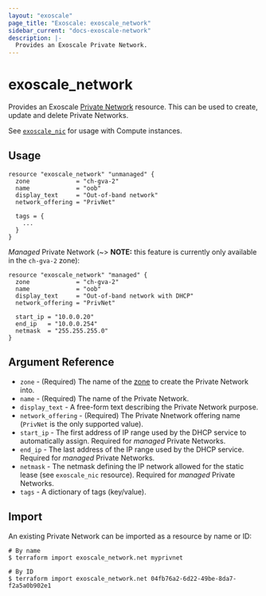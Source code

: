 ```yaml
---
layout: "exoscale"
page_title: "Exoscale: exoscale_network"
sidebar_current: "docs-exoscale-network"
description: |-
  Provides an Exoscale Private Network.
---
```


# exoscale\_network

Provides an Exoscale [Private Network][privnet] resource. This can be used to create, update and delete Private Networks.

See [`exoscale_nic`][nic] for usage with Compute instances.

[privnet]: https://community.exoscale.com/documentation/compute/private-networks/
[nic]: nic.html

## Usage

```hcl
resource "exoscale_network" "unmanaged" {
  zone             = "ch-gva-2"
  name             = "oob"
  display_text     = "Out-of-band network"
  network_offering = "PrivNet"

  tags = {
    ...
  }
}
```

*Managed* Private Network (~> **NOTE:** this feature is currently only available in the `ch-gva-2` zone):

```hcl
resource "exoscale_network" "managed" {
  zone             = "ch-gva-2"
  name             = "oob"
  display_text     = "Out-of-band network with DHCP"
  network_offering = "PrivNet"

  start_ip = "10.0.0.20"
  end_ip   = "10.0.0.254"
  netmask  = "255.255.255.0"
}
```

## Argument Reference

* `zone` - (Required) The name of the [zone][zone] to create the Private Network into.
* `name` - (Required) The name of the Private Network.
* `display_text` - A free-form text describing the Private Network purpose.
* `network_offering` - (Required) The Private Nnetwork offering name (`PrivNet` is the only supported value).
* `start_ip` - The first address of IP range used by the DHCP service to automatically assign. Required for *managed* Private Networks.
* `end_ip` - The last address of the IP range used by the DHCP service. Required for *managed* Private Networks.
* `netmask` - The netmask defining the IP network allowed for the static lease (see `exoscale_nic` resource). Required for *managed* Private Networks.
* `tags` - A dictionary of tags (key/value).

[zone]: https://www.exoscale.com/datacenters/

## Import

An existing Private Network can be imported as a resource by name or ID:

```console
# By name
$ terraform import exoscale_network.net myprivnet

# By ID
$ terraform import exoscale_network.net 04fb76a2-6d22-49be-8da7-f2a5a0b902e1
```
